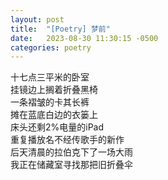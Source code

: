 ```yaml
---
layout: post
title:  "[Poetry] 梦前"
date:   2023-08-30 11:30:15 -0500
categories: poetry
---
```


十七点三平米的卧室\
挂镜边上搁着折叠黑椅\
一条褶皱的卡其长裤\
摊在蓝底白边的衣篓上\
床头还剩2%电量的iPad\
重复播放名不经传歌手的新作\
后天清晨的拉伯克下了一场大雨\
我正在储藏室寻找那把旧折叠伞
